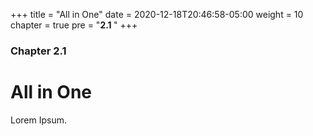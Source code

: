 +++
title = "All in One"
date = 2020-12-18T20:46:58-05:00
weight = 10
chapter = true
pre = "<b>2.1 </b>"
+++

### Chapter 2.1

# All in One

Lorem Ipsum.
